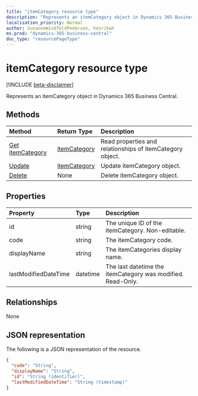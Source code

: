 ```yaml
---
title: "itemCategory resource type"
description: "Represents an itemCategory object in Dynamics 365 Business Central."
localization_priority: Normal
author: SusanneWindfeldPedersen, henrikwh
ms.prod: "dynamics-365-business-central"
doc_type: "resourcePageType"
---
```


# itemCategory resource type

[!INCLUDE [beta-disclaimer](../../includes/beta-disclaimer.md)]

Represents an itemCategory object in Dynamics 365 Business Central.

## Methods

| Method       | Return Type | Description |
|:-------------|:------------|:------------|
| [Get itemCategory](../api/dynamics-itemcategory-get.md) | [itemCategory](dynamics-itemcategory.md) | Read properties and relationships of itemCategory object. |
| [Update](../api/dynamics-itemcategory-update.md) | [itemCategory](dynamics-itemcategory.md) | Update itemCategory object. |
| [Delete](../api/dynamics-itemcategory-delete.md) | None | Delete itemCategory object. |

## Properties

| Property     | Type        | Description |
|:-------------|:------------|:------------|
|id                  |string    |The unique ID of the itemCategory. Non-editable.|
|code                |string  |The itemCategory code.                          |
|displayName         |string  |The itemCategories display name.                |
|lastModifiedDateTime|datetime|The last datetime the itemCategory was modified. Read-Only.|  

## Relationships

None

## JSON representation

The following is a JSON representation of the resource.

<!-- {
  "blockType": "resource",
  "optionalProperties": [

  ],
  "@odata.type": "microsoft.graph.itemCategory",
  "baseType": "",
  "keyProperty": "id"
}-->

```json
{
  "code": "String",
  "displayName": "String",
  "id": "String (identifier)",
  "lastModifiedDateTime": "String (timestamp)"
}
```

<!-- uuid: 16cd6b66-4b1a-43a1-adaf-3a886856ed98
2019-02-04 14:57:30 UTC -->
<!-- {
  "type": "#page.annotation",
  "description": "itemCategory resource",
  "keywords": "",
  "section": "documentation",
  "tocPath": ""
}-->